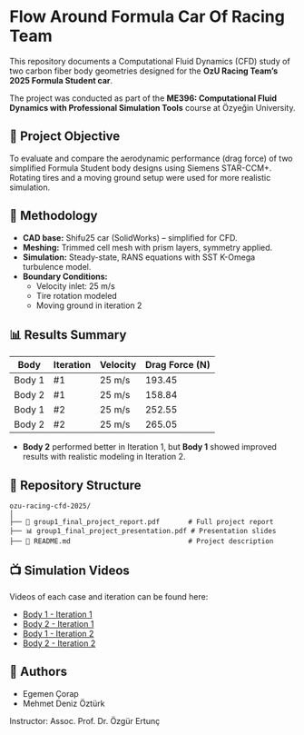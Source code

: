 # Flow Around Formula Car Of Racing Team

This repository documents a Computational Fluid Dynamics (CFD) study of two carbon fiber body geometries designed for the **OzU Racing Team’s 2025 Formula Student car**.

The project was conducted as part of the **ME396: Computational Fluid Dynamics with Professional Simulation Tools** course at Özyeğin University.

## 📌 Project Objective

To evaluate and compare the aerodynamic performance (drag force) of two simplified Formula Student body designs using Siemens STAR-CCM+. Rotating tires and a moving ground setup were used for more realistic simulation.

## 🧪 Methodology

- **CAD base:** Shifu25 car (SolidWorks) – simplified for CFD.
- **Meshing:** Trimmed cell mesh with prism layers, symmetry applied.
- **Simulation:** Steady-state, RANS equations with SST K-Omega turbulence model.
- **Boundary Conditions:**
  - Velocity inlet: 25 m/s
  - Tire rotation modeled
  - Moving ground in iteration 2

## 📊 Results Summary

| Body   | Iteration | Velocity | Drag Force (N) |
|--------|-----------|----------|----------------|
| Body 1 | #1        | 25 m/s   | 193.45         |
| Body 2 | #1        | 25 m/s   | 158.84         |
| Body 1 | #2        | 25 m/s   | 252.55         |
| Body 2 | #2        | 25 m/s   | 265.05         |

- **Body 2** performed better in Iteration 1, but **Body 1** showed improved results with realistic modeling in Iteration 2.

## 📁 Repository Structure

```
ozu-racing-cfd-2025/
│
├── 📄 group1_final_project_report.pdf       # Full project report
├── 📊 group1_final_project_presentation.pdf # Presentation slides
├── 📘 README.md                             # Project description
```

## 📺 Simulation Videos

Videos of each case and iteration can be found here:

- [Body 1 - Iteration 1](https://www.youtube.com/watch?v=CEQuybft38I)
- [Body 2 - Iteration 1](https://www.youtube.com/watch?v=VSnXPCMktWw)
- [Body 1 - Iteration 2](https://www.youtube.com/watch?v=O19Dar8AAA8)
- [Body 2 - Iteration 2](https://www.youtube.com/watch?v=Vtjjxzg7SsE)

## 👥 Authors

- Egemen Çorap  
- Mehmet Deniz Öztürk
  
Instructor: Assoc. Prof. Dr. Özgür Ertunç
